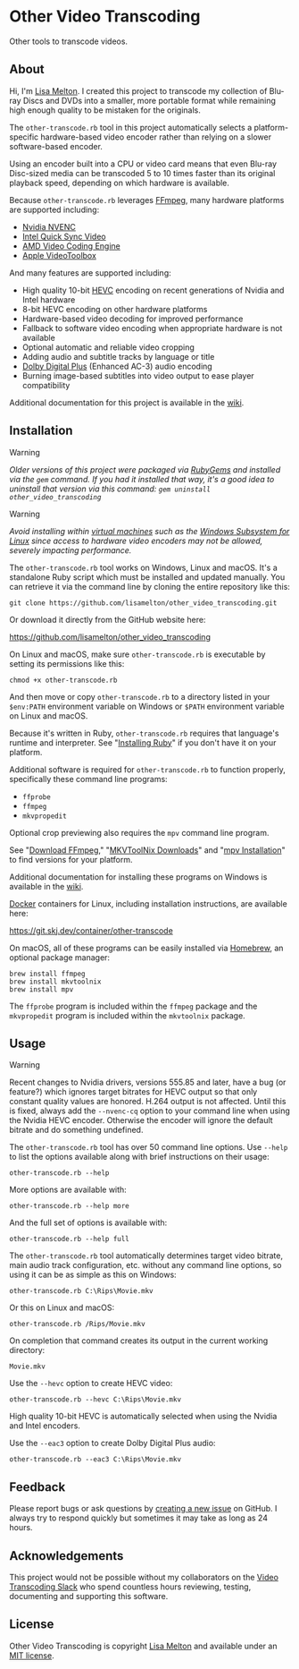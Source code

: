 # Other Video Transcoding

Other tools to transcode videos.

## About

Hi, I'm [Lisa Melton](http://lisamelton.net/). I created this project to transcode my collection of Blu-ray Discs and DVDs into a smaller, more portable format while remaining high enough quality to be mistaken for the originals.

The `other-transcode.rb` tool in this project automatically selects a platform-specific hardware-based video encoder rather than relying on a slower software-based encoder.

Using an encoder built into a CPU or video card means that even Blu-ray Disc-sized media can be transcoded 5 to 10 times faster than its original playback speed, depending on which hardware is available.

Because `other-transcode.rb` leverages [FFmpeg](http://ffmpeg.org/), many hardware platforms are supported including:

* [Nvidia NVENC](https://en.wikipedia.org/wiki/Nvidia_NVENC)
* [Intel Quick Sync Video](https://en.wikipedia.org/wiki/Intel_Quick_Sync_Video)
* [AMD Video Coding Engine](https://en.wikipedia.org/wiki/Video_Coding_Engine)
* [Apple VideoToolbox](https://developer.apple.com/documentation/videotoolbox)

And many features are supported including:

* High quality 10-bit [HEVC](https://en.wikipedia.org/wiki/High_Efficiency_Video_Coding) encoding on recent generations of Nvidia and Intel hardware
* 8-bit HEVC encoding on other hardware platforms
* Hardware-based video decoding for improved performance
* Fallback to software video encoding when appropriate hardware is not available
* Optional automatic and reliable video cropping
* Adding audio and subtitle tracks by language or title
* [Dolby Digital Plus](https://en.wikipedia.org/wiki/Dolby_Digital_Plus) (Enhanced AC-3) audio encoding
* Burning image-based subtitles into video output to ease player compatibility

Additional documentation for this project is available in the [wiki](https://github.com/lisamelton/other_video_transcoding/wiki).

## Installation

> [!WARNING]
> *Older versions of this project were packaged via [RubyGems](https://en.wikipedia.org/wiki/RubyGems) and installed via the `gem` command. If you had it installed that way, it's a good idea to uninstall that version via this command: `gem uninstall other_video_transcoding`*

> [!WARNING]
> _Avoid installing within [virtual machines](https://en.wikipedia.org/wiki/Virtual_machine) such as the [Windows Subsystem for Linux](https://en.wikipedia.org/wiki/Windows_Subsystem_for_Linux) since access to hardware video encoders may not be allowed, severely impacting performance._

The `other-transcode.rb` tool works on Windows, Linux and macOS. It's a standalone Ruby script which must be installed and updated manually. You can retrieve it via the command line by cloning the entire repository like this:

    git clone https://github.com/lisamelton/other_video_transcoding.git

Or download it directly from the GitHub website here:

https://github.com/lisamelton/other_video_transcoding

On Linux and macOS, make sure `other-transcode.rb` is executable by setting its permissions like this:

    chmod +x other-transcode.rb

And then move or copy `other-transcode.rb` to a directory listed in your `$env:PATH` environment variable on Windows or `$PATH` environment variable on Linux and macOS.

Because it's written in Ruby, `other-transcode.rb` requires that language's runtime and interpreter. See "[Installing Ruby](https://www.ruby-lang.org/en/documentation/installation/)" if you don't have it on your platform.

Additional software is required for `other-transcode.rb` to function properly, specifically these command line programs:

* `ffprobe`
* `ffmpeg`
* `mkvpropedit`

Optional crop previewing also requires the `mpv` command line program.

See "[Download FFmpeg](https://ffmpeg.org/download.html)," "[MKVToolNix Downloads](https://mkvtoolnix.download/downloads.html)" and "[mpv Installation](https://mpv.io/installation/)" to find versions for your platform.

Additional documentation for installing these programs on Windows is available in the [wiki](https://github.com/lisamelton/other_video_transcoding/wiki/Windows).

[Docker](https://en.wikipedia.org/wiki/Docker_(software)) containers for Linux, including installation instructions, are available here:

https://git.skj.dev/container/other-transcode

On macOS, all of these programs can be easily installed via [Homebrew](http://brew.sh/), an optional package manager:

    brew install ffmpeg
    brew install mkvtoolnix
    brew install mpv

The `ffprobe` program is included within the `ffmpeg` package and the `mkvpropedit` program is included within the `mkvtoolnix` package.

## Usage

> [!WARNING]
> Recent changes to Nvidia drivers, versions 555.85 and later, have a bug (or feature?) which ignores target bitrates for HEVC output so that only constant quality values are honored. H.264 output is not affected. Until this is fixed, always add the `--nvenc-cq` option to your command line when using the Nvidia HEVC encoder. Otherwise the encoder will ignore the default bitrate and do something undefined.

The `other-transcode.rb` tool has over 50 command line options. Use `--help` to list the options available along with brief instructions on their usage:

    other-transcode.rb --help

More options are available with:

    other-transcode.rb --help more

And the full set of options is available with:

    other-transcode.rb --help full

The `other-transcode.rb` tool automatically determines target video bitrate, main audio track configuration, etc. without any command line options, so using it can be as simple as this on Windows:

    other-transcode.rb C:\Rips\Movie.mkv

Or this on Linux and macOS:

    other-transcode.rb /Rips/Movie.mkv

On completion that command creates its output in the current working directory:

    Movie.mkv

Use the `--hevc` option to create HEVC video:

    other-transcode.rb --hevc C:\Rips\Movie.mkv

High quality 10-bit HEVC is automatically selected when using the Nvidia and Intel encoders.

Use the `--eac3` option to create Dolby Digital Plus audio:

    other-transcode.rb --eac3 C:\Rips\Movie.mkv

## Feedback

Please report bugs or ask questions by [creating a new issue](https://github.com/lisamelton/other_video_transcoding/issues) on GitHub. I always try to respond quickly but sometimes it may take as long as 24 hours.

## Acknowledgements

This project would not be possible without my collaborators on the [Video Transcoding Slack](https://videotranscoding.slack.com/) who spend countless hours reviewing, testing, documenting and supporting this software.

## License

Other Video Transcoding is copyright [Lisa Melton](http://lisamelton.net/) and available under an [MIT license](https://github.com/lisamelton/other_video_transcoding/blob/master/LICENSE).
